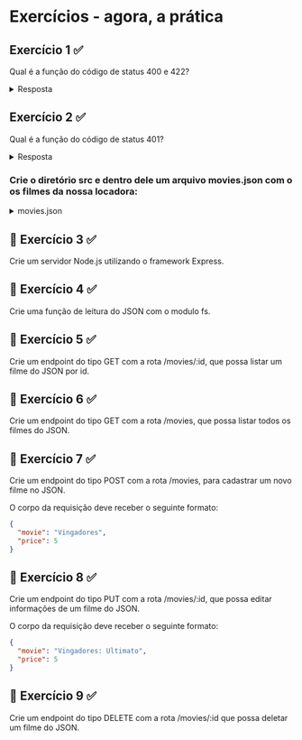# Exercícios - agora, a prática

## Exercício 1 ✅
Qual é a função do código de status 400 e 422?

<details><summary>Resposta</summary>

A classe de status code 4xx destina-se a situações nas quais o erro parece ter sido causado pelo cliente. Isto é, usar o status code 400 ou 422 de uma forma geral a aplicação estará repassando o entendimento ao cliente que o erro está do lado dele e ele precisa arrumá-lo caso queiro realizar uma nova comunicação.

**400:** O código de status de resposta `HTTP 400 Bad Request` indica que o servidor não pode ou não irá processar a requisição devido a alguma coisa que foi entendida como um erro do cliente (por exemplo, sintaxe de requisição mal formada, enquadramento de mensagem de requisição inválida ou requisição de roteamento enganosa).

**422:** O código de resposta `HTTP 422 Unprocessable Entity` indica que o servidor entende o tipo de conteúdo da entidade da requisição, e a sintaxe da requisição esta correta, mas não foi possível processar as instruções presentes.

</details>

## Exercício 2 ✅
Qual é a função do código de status 401?

<details><summary>Resposta</summary>
O código de resposta de status de erro do cliente `HTTP 401 Unauthorized` indica que a solicitação não foi aplicada porque não possui credenciais de autenticação válidas para o recurso de destino.
</details>

### Crie o diretório src e dentro dele um arquivo movies.json com o os filmes da nossa locadora:

<details><summary>movies.json</summary>

``` json
[
  {
    "id": 1,
    "movie": "Avatar",
    "price": 5
  },
   {
    "id": 2,
    "movie": "Gente Grande",
    "price": 2
  },
  {
    "id": 3,
    "movie": "O Jogo",
    "price": 3
  },
  {
    "id": 4,
    "movie": "Quebrando a Banca",
    "price": 5
  },
  {
    "id": 5,
    "movie": "Lilo & Stitch",
    "price": 2
  },
  {
    "id": 6,
    "movie": "Os Fantasmas se Divertem",
    "price": 2
  },
  {
    "id": 7,
    "movie": "Meninas Malvadas",
    "price": 3
  }
]
```
</details>

## 🚀 Exercício 3 ✅
Crie um servidor Node.js utilizando o framework Express.

## 🚀 Exercício 4 ✅
Crie uma função de leitura do JSON com o modulo fs.

## 🚀 Exercício 5 ✅
Crie um endpoint do tipo GET com a rota /movies/:id, que possa listar um filme do JSON por id.

## 🚀 Exercício 6 ✅
Crie um endpoint do tipo GET com a rota /movies, que possa listar todos os filmes do JSON.

## 🚀 Exercício 7 ✅
Crie um endpoint do tipo POST com a rota /movies, para cadastrar um novo filme no JSON.

O corpo da requisição deve receber o seguinte formato:

```json
{
  "movie": "Vingadores",
  "price": 5
}
```

## 🚀 Exercício 8 ✅
Crie um endpoint do tipo PUT com a rota /movies/:id, que possa editar informações de um filme do JSON.

O corpo da requisição deve receber o seguinte formato:
```json
{
  "movie": "Vingadores: Ultimato",
  "price": 5
}
```

## 🚀 Exercício 9 ✅
Crie um endpoint do tipo DELETE com a rota /movies/:id que possa deletar um filme do JSON.
